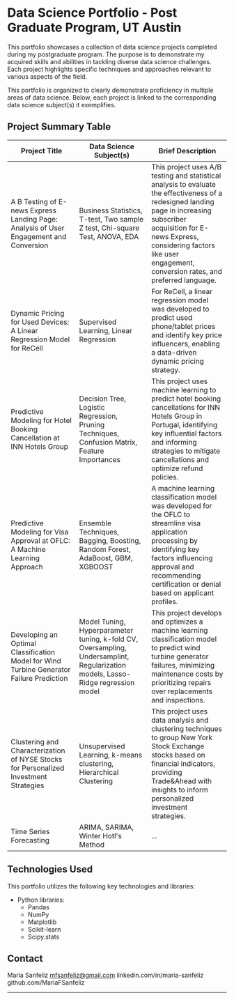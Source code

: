 # Data Science Portfolio - Post Graduate Program, UT Austin

This portfolio showcases a collection of data science projects completed during my postgraduate program.  The purpose is to demonstrate my acquired skills and abilities in tackling diverse data science challenges.  Each project highlights specific techniques and approaches relevant to various aspects of the field.

This portfolio is organized to clearly demonstrate proficiency in multiple areas of data science.  Below, each project is linked to the corresponding data science subject(s) it exemplifies.


## Project Summary Table

| Project Title                               | Data Science Subject(s)                 | Brief Description                                                                |
|--------------------------------------------|-----------------------------------------|-----------------------------------------------------------------------------------|
| A B Testing of E-news Express Landing Page: Analysis of User Engagement and Conversion                           | Business Statistics, T-test, Two sample Z test, Chi-square Test, ANOVA, EDA             | This project uses A/B testing and statistical analysis to evaluate the effectiveness of a redesigned landing page in increasing subscriber acquisition for E-news Express, considering factors like user engagement, conversion rates, and preferred language.                      |
| Dynamic Pricing for Used Devices: A Linear Regression Model for ReCell                           | Supervised Learning, Linear Regression             | For ReCell, a linear regression model was developed to predict used phone/tablet prices and identify key price influencers, enabling a data-driven dynamic pricing strategy.                      |
| Predictive Modeling for Hotel Booking Cancellation at INN Hotels Group                           | Decision Tree, Logistic Regression, Pruning Techniques, Confusion Matrix, Feature Importances             | This project uses machine learning to predict hotel booking cancellations for INN Hotels Group in Portugal, identifying key influential factors and informing strategies to mitigate cancellations and optimize refund policies.                      |
| Predictive Modeling for Visa Approval at OFLC: A Machine Learning Approach                  | Ensemble Techniques, Bagging, Boosting, Random Forest, AdaBoost, GBM, XGBOOST                        | A machine learning classification model was developed for the OFLC to streamline visa application processing by identifying key factors influencing approval and recommending certification or denial based on applicant profiles.                      |
| Developing an Optimal Classification Model for Wind Turbine Generator Failure Prediction                                        | Model Tuning, Hyperparameter tuning, k-fold CV, Oversampling, Undersamplint, Regularization models, Lasso-Ridge regression model                                     | This project develops and optimizes a machine learning classification model to predict wind turbine generator failures, minimizing maintenance costs by prioritizing repairs over replacements and inspections.                                                                              |
| Clustering and Characterization of NYSE Stocks for Personalized Investment Strategies                                        | Unsupervised Learning, k-means clustering, Hierarchical Clustering                                     | This project uses data analysis and clustering techniques to group New York Stock Exchange stocks based on financial indicators, providing Trade&Ahead with insights to inform personalized investment strategies.                                                                              |
| Time Series Forecasting                                        | ARIMA, SARIMA, Winter Hotl's Method                                    | ...                                                                              |


## Technologies Used

This portfolio utilizes the following key technologies and libraries:

* Python libraries:
    - Pandas
    - NumPy
    - Matplotlib
    - Scikit-learn
    - Scipy.stats


## Contact

Maria Sanfeliz
mfsanfeliz@gmail.com
linkedin.com/in/maria-sanfeliz
github.com/MariaFSanfeliz


---
